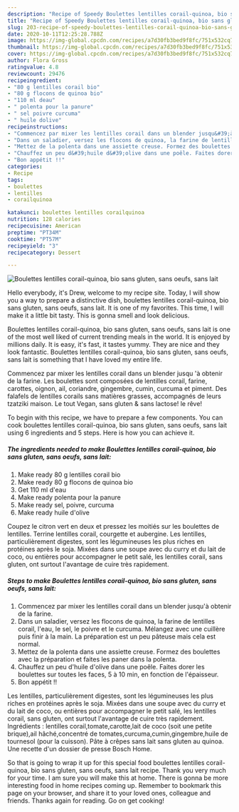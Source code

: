 ```yaml
---
description: "Recipe of Speedy Boulettes lentilles corail-quinoa, bio sans gluten, sans oeufs, sans lait"
title: "Recipe of Speedy Boulettes lentilles corail-quinoa, bio sans gluten, sans oeufs, sans lait"
slug: 203-recipe-of-speedy-boulettes-lentilles-corail-quinoa-bio-sans-gluten-sans-oeufs-sans-lait
date: 2020-10-11T12:25:28.788Z
image: https://img-global.cpcdn.com/recipes/a7d30fb3bed9f8fc/751x532cq70/boulettes-lentilles-corail-quinoa-bio-sans-gluten-sans-oeufs-sans-lait-photo-principale-de-la-recette.jpg
thumbnail: https://img-global.cpcdn.com/recipes/a7d30fb3bed9f8fc/751x532cq70/boulettes-lentilles-corail-quinoa-bio-sans-gluten-sans-oeufs-sans-lait-photo-principale-de-la-recette.jpg
cover: https://img-global.cpcdn.com/recipes/a7d30fb3bed9f8fc/751x532cq70/boulettes-lentilles-corail-quinoa-bio-sans-gluten-sans-oeufs-sans-lait-photo-principale-de-la-recette.jpg
author: Flora Gross
ratingvalue: 4.8
reviewcount: 29476
recipeingredient:
- "80 g lentilles corail bio"
- "80 g flocons de quinoa bio"
- "110 ml deau"
- " polenta pour la panure"
- " sel poivre curcuma"
- " huile dolive"
recipeinstructions:
- "Commencez par mixer les lentilles corail dans un blender jusqu&#39;à obtenir de la farine."
- "Dans un saladier, versez les flocons de quinoa, la farine de lentilles corail, l&#39;eau, le sel, le poivre et le curcuma. Mélangez avec une cuillère puis finir à la main. La préparation est un peu pâteuse mais cela est normal."
- "Mettez de la polenta dans une assiette creuse. Formez des boulettes avec la préparation et faites les paner dans la polenta."
- "Chauffez un peu d&#39;huile d&#39;olive dans une poêle. Faites dorer les boulettes sur toutes les faces, 5 à 10 min, en fonction de l&#39;épaisseur."
- "Bon appétit !!"
categories:
- Recipe
tags:
- boulettes
- lentilles
- corailquinoa

katakunci: boulettes lentilles corailquinoa 
nutrition: 128 calories
recipecuisine: American
preptime: "PT34M"
cooktime: "PT57M"
recipeyield: "3"
recipecategory: Dessert

---
```



![Boulettes lentilles corail-quinoa, bio sans gluten, sans oeufs, sans lait](https://img-global.cpcdn.com/recipes/a7d30fb3bed9f8fc/751x532cq70/boulettes-lentilles-corail-quinoa-bio-sans-gluten-sans-oeufs-sans-lait-photo-principale-de-la-recette.jpg)

Hello everybody, it's Drew, welcome to my recipe site. Today, I will show you a way to prepare a distinctive dish, boulettes lentilles corail-quinoa, bio sans gluten, sans oeufs, sans lait. It is one of my favorites. This time, I will make it a little bit tasty. This is gonna smell and look delicious.

Boulettes lentilles corail-quinoa, bio sans gluten, sans oeufs, sans lait is one of the most well liked of current trending meals in the world. It is enjoyed by millions daily. It is easy, it's fast, it tastes yummy. They are nice and they look fantastic. Boulettes lentilles corail-quinoa, bio sans gluten, sans oeufs, sans lait is something that I have loved my entire life.

Commencez par mixer les lentilles corail dans un blender jusqu &#39;à obtenir de la farine. Les boulettes sont composées de lentilles corail, farine, carottes, oignon, ail, coriandre, gingembre, cumin, curcuma et piment. Des falafels de lentilles corails sans matières grasses, accompagnés de leurs tzatziki maison. Le tout Vegan, sans gluten &amp; sans lactose! le rêve!


To begin with this recipe, we have to prepare a few components. You can cook boulettes lentilles corail-quinoa, bio sans gluten, sans oeufs, sans lait using 6 ingredients and 5 steps. Here is how you can achieve it.

<!--inarticleads1-->

##### The ingredients needed to make Boulettes lentilles corail-quinoa, bio sans gluten, sans oeufs, sans lait:

1. Make ready 80 g lentilles corail bio
1. Make ready 80 g flocons de quinoa bio
1. Get 110 ml d&#39;eau
1. Make ready  polenta pour la panure
1. Make ready  sel, poivre, curcuma
1. Make ready  huile d&#39;olive


Coupez le citron vert en deux et pressez les moitiés sur les boulettes de lentilles. Terrine lentilles corail, courgette et aubergine. Les lentilles, particulièrement digestes, sont les légumineuses les plus riches en protéines après le soja. Mixées dans une soupe avec du curry et du lait de coco, ou entières pour accompagner le petit salé, les lentilles corail, sans gluten, ont surtout l&#39;avantage de cuire très rapidement. 

<!--inarticleads2-->

##### Steps to make Boulettes lentilles corail-quinoa, bio sans gluten, sans oeufs, sans lait:

1. Commencez par mixer les lentilles corail dans un blender jusqu&#39;à obtenir de la farine.
1. Dans un saladier, versez les flocons de quinoa, la farine de lentilles corail, l&#39;eau, le sel, le poivre et le curcuma. Mélangez avec une cuillère puis finir à la main. La préparation est un peu pâteuse mais cela est normal.
1. Mettez de la polenta dans une assiette creuse. Formez des boulettes avec la préparation et faites les paner dans la polenta.
1. Chauffez un peu d&#39;huile d&#39;olive dans une poêle. Faites dorer les boulettes sur toutes les faces, 5 à 10 min, en fonction de l&#39;épaisseur.
1. Bon appétit !!


Les lentilles, particulièrement digestes, sont les légumineuses les plus riches en protéines après le soja. Mixées dans une soupe avec du curry et du lait de coco, ou entières pour accompagner le petit salé, les lentilles corail, sans gluten, ont surtout l&#39;avantage de cuire très rapidement. Ingrédients : lentilles corail,tomate,carotte,lait de coco (soit une petite brique),ail hâché,concentré de tomates,curcuma,cumin,gingembre,huile de tournesol (pour la cuisson). Pâte à crêpes sans lait sans gluten au quinoa. Une recette d&#39;un dossier de presse Bosch Home. 

So that is going to wrap it up for this special food boulettes lentilles corail-quinoa, bio sans gluten, sans oeufs, sans lait recipe. Thank you very much for your time. I am sure you will make this at home. There is gonna be more interesting food in home recipes coming up. Remember to bookmark this page on your browser, and share it to your loved ones, colleague and friends. Thanks again for reading. Go on get cooking!
